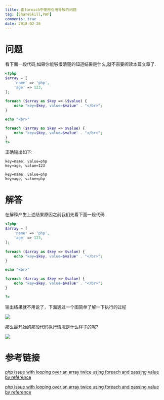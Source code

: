 ```yaml
---
title: 由foreach中使用引用导致的问题
tag: [ShareSkill,PHP]
comments: true
date: 2018-02-26
---
```






# 问题

看下面一段代码,如果你能够很清楚的知道结果是什么,就不需要阅读本篇文章了.

```php
<?php
$array = [
    'name' => 'php',
    'age' => 123,
];
 
foreach ($array as $key => &$value) {
    echo "key=$key, value=$value" . "</br>";
}

echo "<br>"

foreach ($array as $key => $value) {
    echo "key=$key, value=$value" . "</br>";
}
?>
```

正确输出如下:

```shell
key=name, value=php
key=age, value=123

key=name, value=php
key=age, value=php
```

# 解答

在解释产生上述结果原因之前我们先看下面一段代码

```php
<?php
$array = [
    'name' => 'php',
    'age' => 123,
];
 
foreach ($array as $key => $value) {
    echo "key=$key, value=$value" . "</br>";
}

echo "<br>"

foreach ($array as $key => $value) {
    echo "key=$key, value=$value" . "</br>";
}

?>
```

输出结果就不用说了，下面通过一个图简单了解一下执行的过程

![](http://ww1.sinaimg.cn/large/006wYWbGly1fou2x6n3f7j30i90763yn.jpg)


那么最开始的那段代码执行情况是什么样子的呢?

![](http://ww1.sinaimg.cn/large/006wYWbGly1fou2zcq0f5j30lm0krweq.jpg)

# 参考链接

[php issue with looping over an array twice using foreach and passing value by reference
](https://stackoverflow.com/questions/18669499/php-issue-with-looping-over-an-array-twice-using-foreach-and-passing-value-by-re)

[php issue with looping over an array twice using foreach and passing value by reference
](https://stackoverflow.com/questions/3307409/php-pass-by-reference-in-foreach)